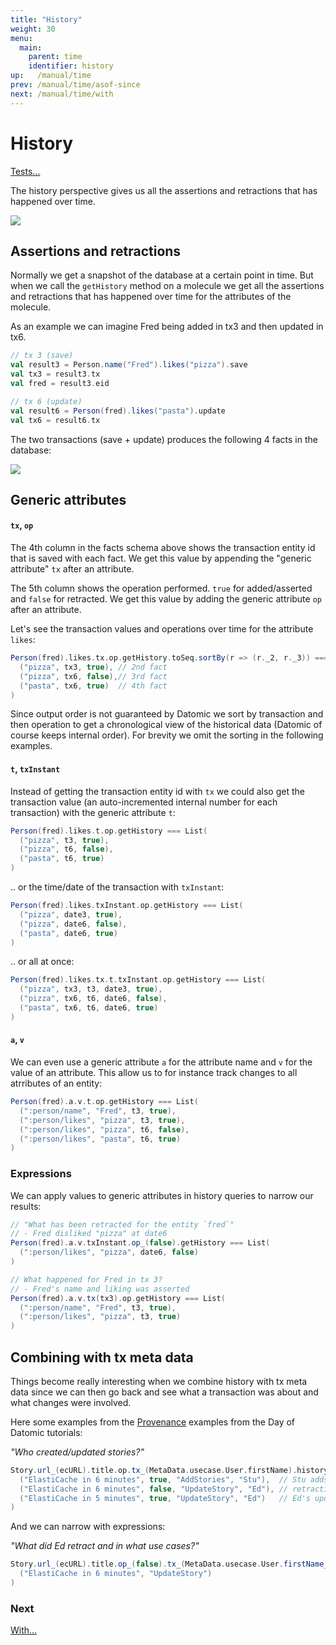 ```yaml
---
title: "History"
weight: 30
menu:
  main:
    parent: time
    identifier: history
up:   /manual/time
prev: /manual/time/asof-since
next: /manual/time/with
---
```


# History

[Tests...](https://github.com/scalamolecule/molecule/tree/master/coretests/src/test/scala/molecule/coretests/time/GetHistory.scala)


The history perspective gives us all the assertions and retractions that has happened over time.

![](/img/time/history.png)

## Assertions and retractions

Normally we get a snapshot of the database at a certain point in time. But when we call the `getHistory` method 
on a molecule we get all the assertions and retractions that has happened over time for the attributes of the molecule.

As an example we can imagine Fred being added in tx3 and then updated in tx6.

```scala
// tx 3 (save)
val result3 = Person.name("Fred").likes("pizza").save
val tx3 = result3.tx
val fred = result3.eid

// tx 6 (update)
val result6 = Person(fred).likes("pasta").update
val tx6 = result6.tx
```

The two transactions (save + update) produces the following 4 facts in the database:

![](/img/time/4.png)

## Generic attributes

#### `tx`, `op`

The 4th column in the facts schema above shows the transaction entity id that is saved with each fact. 
We get this value by appending the "generic attribute" `tx` after an attribute.

The 5th column shows the operation performed. `true` for added/asserted and `false` for retracted. We get this value by adding
the generic attribute `op` after an attribute.

Let's see the transaction values and operations over time for the attribute `likes`:

```scala
Person(fred).likes.tx.op.getHistory.toSeq.sortBy(r => (r._2, r._3)) === List(
  ("pizza", tx3, true), // 2nd fact
  ("pizza", tx6, false),// 3rd fact
  ("pasta", tx6, true)  // 4th fact
)
```
Since output order is not guaranteed by Datomic we sort by transaction and then operation to get a chronological view 
of the historical data (Datomic of course keeps internal order). For brevity we omit the sorting in the following examples.


#### `t`, `txInstant`

Instead of getting the transaction entity id with `tx` we could also get the transaction value (an auto-incremented internal 
number for each transaction) with the generic attribute `t`:

```scala
Person(fred).likes.t.op.getHistory === List(
  ("pizza", t3, true), 
  ("pizza", t6, false),
  ("pasta", t6, true)  
)
```
.. or the time/date of the transaction with `txInstant`:

```scala
Person(fred).likes.txInstant.op.getHistory === List(
  ("pizza", date3, true), 
  ("pizza", date6, false),
  ("pasta", date6, true)  
)
```
.. or all at once:

```scala
Person(fred).likes.tx.t.txInstant.op.getHistory === List(
  ("pizza", tx3, t3, date3, true), 
  ("pizza", tx6, t6, date6, false),
  ("pasta", tx6, t6, date6, true)  
)
```

#### `a`, `v`

We can even use a generic attribute `a` for the attribute name and `v` for the value of an attribute. This allow us to for instance
track changes to all atrributes of an entity:

```scala
Person(fred).a.v.t.op.getHistory === List(
  (":person/name", "Fred", t3, true), 
  (":person/likes", "pizza", t3, true), 
  (":person/likes", "pizza", t6, false),
  (":person/likes", "pasta", t6, true)  
)
```

### Expressions

We can apply values to generic attributes in history queries to narrow our results:

```scala
// "What has been retracted for the entity `fred`"
// - Fred disliked "pizza" at date6
Person(fred).a.v.txInstant.op_(false).getHistory === List(
  (":person/likes", "pizza", date6, false) 
)

// What happened for Fred in tx 3?
// - Fred's name and liking was asserted
Person(fred).a.v.tx(tx3).op.getHistory === List(
  (":person/name", "Fred", t3, true), 
  (":person/likes", "pizza", t3, true)
)
```

## Combining with tx meta data

Things become really interesting when we combine history with tx meta data since we can then go back and see what a 
transaction was about and what changes were involved.

Here some examples from the [Provenance](https://github.com/scalamolecule/molecule/blob/master/examples/src/test/scala/molecule/examples/dayOfDatomic/Provenance.scala)
examples from the Day of Datomic tutorials:

_"Who created/updated stories?"_

```scala
Story.url_(ecURL).title.op.tx_(MetaData.usecase.User.firstName).history.get.reverse === List(
  ("ElastiCache in 6 minutes", true, "AddStories", "Stu"),  // Stu adds the story
  ("ElastiCache in 6 minutes", false, "UpdateStory", "Ed"), // retraction automatically added by Datomic
  ("ElastiCache in 5 minutes", true, "UpdateStory", "Ed")   // Ed's update of the title
)
```
And we can narrow with expressions:

_"What did Ed retract and in what use cases?"_
```scala
Story.url_(ecURL).title.op_(false).tx_(MetaData.usecase.User.firstName_("Ed")).getHistory === List(
  ("ElastiCache in 6 minutes", "UpdateStory") 
)
```


### Next

[With...](/manual/time/with)